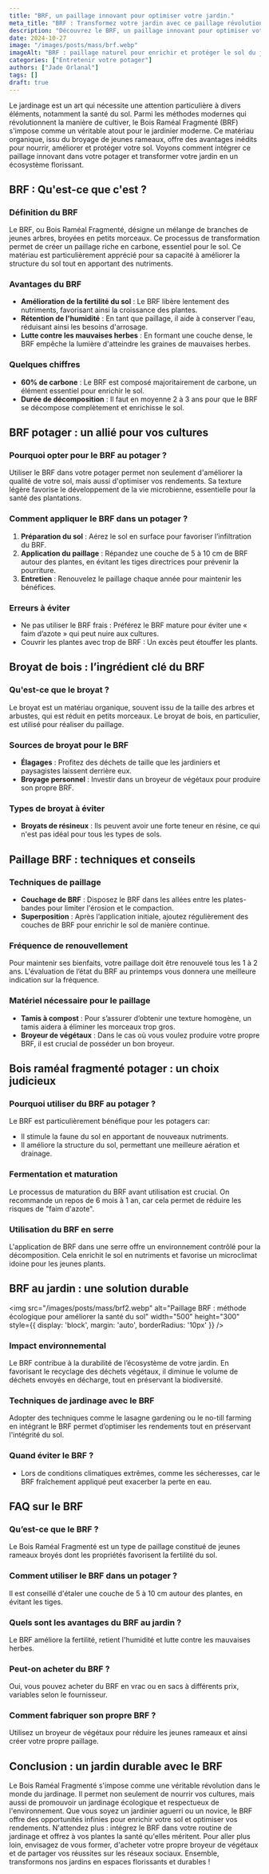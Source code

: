 ```yaml
---
title: "BRF, un paillage innovant pour optimiser votre jardin."
meta_title: "BRF : Transformez votre jardin avec ce paillage révolutionnaire"
description: "Découvrez le BRF, un paillage innovant pour optimiser votre jardin et votre potager. Améliorez la santé de votre sol avec cette méthode durable."
date: 2024-10-27
image: "/images/posts/mass/brf.webp"
imageAlt: "BRF : paillage naturel pour enrichir et protéger le sol du jardin"
categories: ["Entretenir votre potager"]
authors: ["Jade Orlanal"]
tags: []
draft: true
---
```


Le jardinage est un art qui nécessite une attention particulière à divers éléments, notamment la santé du sol. Parmi les méthodes modernes qui révolutionnent la manière de cultiver, le Bois Raméal Fragmenté (BRF) s'impose comme un véritable atout pour le jardinier moderne. Ce matériau organique, issu du broyage de jeunes rameaux, offre des avantages inédits pour nourrir, améliorer et protéger votre sol. Voyons comment intégrer ce paillage innovant dans votre potager et transformer votre jardin en un écosystème florissant.

## BRF : Qu'est-ce que c'est ?

### Définition du BRF
Le BRF, ou Bois Raméal Fragmenté, désigne un mélange de branches de jeunes arbres, broyées en petits morceaux. Ce processus de transformation permet de créer un paillage riche en carbone, essentiel pour le sol. Ce matériau est particulièrement apprécié pour sa capacité à améliorer la structure du sol tout en apportant des nutriments.

### Avantages du BRF
- **Amélioration de la fertilité du sol** : Le BRF libère lentement des nutriments, favorisant ainsi la croissance des plantes.
- **Rétention de l'humidité** : En tant que paillage, il aide à conserver l'eau, réduisant ainsi les besoins d'arrosage.
- **Lutte contre les mauvaises herbes** : En formant une couche dense, le BRF empêche la lumière d'atteindre les graines de mauvaises herbes.

### Quelques chiffres
- **60% de carbone** : Le BRF est composé majoritairement de carbone, un élément essentiel pour enrichir le sol.
- **Durée de décomposition** : Il faut en moyenne 2 à 3 ans pour que le BRF se décompose complètement et enrichisse le sol.

## BRF potager : un allié pour vos cultures

### Pourquoi opter pour le BRF au potager ?
Utiliser le BRF dans votre potager permet non seulement d'améliorer la qualité de votre sol, mais aussi d'optimiser vos rendements. Sa texture légère favorise le développement de la vie microbienne, essentielle pour la santé des plantations.

### Comment appliquer le BRF dans un potager ?
1. **Préparation du sol** : Aérez le sol en surface pour favoriser l’infiltration du BRF.
2. **Application du paillage** : Répandez une couche de 5 à 10 cm de BRF autour des plantes, en évitant les tiges directrices pour prévenir la pourriture.
3. **Entretien** : Renouvelez le paillage chaque année pour maintenir les bénéfices.

### Erreurs à éviter
- Ne pas utiliser le BRF frais : Préférez le BRF mature pour éviter une « faim d’azote » qui peut nuire aux cultures.
- Couvrir les plantes avec trop de BRF : Un excès peut étouffer les plants.

## Broyat de bois : l’ingrédient clé du BRF

### Qu'est-ce que le broyat ?
Le broyat est un matériau organique, souvent issu de la taille des arbres et arbustes, qui est réduit en petits morceaux. Le broyat de bois, en particulier, est utilisé pour réaliser du paillage.

### Sources de broyat pour le BRF
- **Élagages** : Profitez des déchets de taille que les jardiniers et paysagistes laissent derrière eux.
- **Broyage personnel** : Investir dans un broyeur de végétaux pour produire son propre BRF.

### Types de broyat à éviter
- **Broyats de résineux** : Ils peuvent avoir une forte teneur en résine, ce qui n'est pas idéal pour tous les types de sols.

## Paillage BRF : techniques et conseils

### Techniques de paillage
- **Couchage de BRF** : Disposez le BRF dans les allées entre les plates-bandes pour limiter l'érosion et le compaction.
- **Superposition** : Après l’application initiale, ajoutez régulièrement des couches de BRF pour enrichir le sol de manière continue.

### Fréquence de renouvellement
Pour maintenir ses bienfaits, votre paillage doit être renouvelé tous les 1 à 2 ans. L'évaluation de l’état du BRF au printemps vous donnera une meilleure indication sur la fréquence.

### Matériel nécessaire pour le paillage
- **Tamis à compost** : Pour s’assurer d’obtenir une texture homogène, un tamis aidera à éliminer les morceaux trop gros.
- **Broyeur de végétaux** : Dans le cas où vous voulez produire votre propre BRF, il est crucial de posséder un bon broyeur.

## Bois raméal fragmenté potager : un choix judicieux

### Pourquoi utiliser du BRF au potager ?
Le BRF est particulièrement bénéfique pour les potagers car:
- Il stimule la faune du sol en apportant de nouveaux nutriments.
- Il améliore la structure du sol, permettant une meilleure aération et drainage.

### Fermentation et maturation
Le processus de maturation du BRF avant utilisation est crucial. On recommande un repos de 6 mois à 1 an, car cela permet de réduire les risques de "faim d'azote".

### Utilisation du BRF en serre
L'application de BRF dans une serre offre un environnement contrôlé pour la décomposition. Cela enrichit le sol en nutriments et favorise un microclimat idoine pour les jeunes plants.

## BRF au jardin : une solution durable

<img src="/images/posts/mass/brf2.webp" alt="Paillage BRF : méthode écologique pour améliorer la santé du sol" width="500" height="300" style={{ display: 'block', margin: 'auto', borderRadius: '10px' }} /> 

### Impact environnemental
Le BRF contribue à la durabilité de l’écosystème de votre jardin. En favorisant le recyclage des déchets végétaux, il diminue le volume de déchets envoyés en décharge, tout en préservant la biodiversité.

### Techniques de jardinage avec le BRF
Adopter des techniques comme le lasagne gardening ou le no-till farming en intégrant le BRF permet d’optimiser les rendements tout en préservant l'intégrité du sol.

### Quand éviter le BRF ?
- Lors de conditions climatiques extrêmes, comme les sécheresses, car le BRF fraîchement appliqué peut exacerber la perte en eau.

## FAQ sur le BRF

### Qu’est-ce que le BRF ?
Le Bois Raméal Fragmenté est un type de paillage constitué de jeunes rameaux broyés dont les propriétés favorisent la fertilité du sol.

### Comment utiliser le BRF dans un potager ?
Il est conseillé d'étaler une couche de 5 à 10 cm autour des plantes, en évitant les tiges.

### Quels sont les avantages du BRF au jardin ?
Le BRF améliore la fertilité, retient l'humidité et lutte contre les mauvaises herbes.

### Peut-on acheter du BRF ?
Oui, vous pouvez acheter du BRF en vrac ou en sacs à différents prix, variables selon le fournisseur.

### Comment fabriquer son propre BRF ?
Utilisez un broyeur de végétaux pour réduire les jeunes rameaux et ainsi créer votre propre paillage.

## Conclusion : un jardin durable avec le BRF

Le Bois Raméal Fragmenté s'impose comme une véritable révolution dans le monde du jardinage. Il permet non seulement de nourrir vos cultures, mais aussi de promouvoir un jardinage écologique et respectueux de l'environnement. Que vous soyez un jardinier aguerri ou un novice, le BRF offre des opportunités infinies pour enrichir votre sol et optimiser vos rendements. N'attendez plus : intégrez le BRF dans votre routine de jardinage et offrez à vos plantes la santé qu'elles méritent. Pour aller plus loin, envisagez de vous former, d'acheter votre propre broyeur de végétaux et de partager vos réussites sur les réseaux sociaux. Ensemble, transformons nos jardins en espaces florissants et durables !